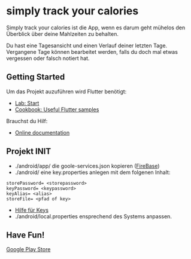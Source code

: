 # simply track your calories

Simply track your calories ist die App, wenn es darum geht mühelos den Überblick über deine Mahlzeiten zu behalten.

Du hast eine Tagesansicht und einen Verlauf deiner letzten Tage. Vergangene Tage können bearbeitet werden, falls du doch mal etwas vergessen oder falsch notiert hat.

## Getting Started

Um das Projekt auzuführen wird Flutter benötigt:

- [Lab: Start](https://flutter.dev/docs/get-started/install)
- [Cookbook: Useful Flutter samples](https://flutter.dev/docs/cookbook)

Brauchst du Hilf:
- [Online documentation](https://flutter.dev/docs)

## Projekt INIT

- ./android/app/ die goole-services.json kopieren ([FireBase](https://console.firebase.google.com/))
- ./android/ eine key.properties anlegen mit dem folgenen Inhalt:
```
storePassword= <storepassword>
keyPassword= <keypassword>
keyAlias= <alias> 
storeFile= <pfad of key>
```
- [Hilfe für Keys](https://flutter.dev/docs/deployment/android)
- ./android/local.properties ensprechend des Systems anpassen.

## Have Fun!

[Google Play Store](https://play.google.com/store/apps/details?id=com.floriansteil.app.simply_track_your_calories)
